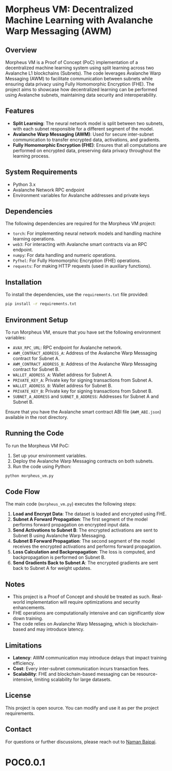 # Morpheus VM: Decentralized Machine Learning with Avalanche Warp Messaging (AWM)

## Overview
Morpheus VM is a Proof of Concept (PoC) implementation of a decentralized machine learning system using split learning across two Avalanche L1 blockchains (Subnets). The code leverages Avalanche Warp Messaging (AWM) to facilitate communication between subnets while ensuring data privacy using Fully Homomorphic Encryption (FHE). The project aims to showcase how decentralized learning can be performed using Avalanche subnets, maintaining data security and interoperability.

## Features
- **Split Learning**: The neural network model is split between two subnets, with each subnet responsible for a different segment of the model.
- **Avalanche Warp Messaging (AWM)**: Used for secure inter-subnet communication to transfer encrypted data, activations, and gradients.
- **Fully Homomorphic Encryption (FHE)**: Ensures that all computations are performed on encrypted data, preserving data privacy throughout the learning process.

## System Requirements
- Python 3.x
- Avalanche Network RPC endpoint
- Environment variables for Avalanche addresses and private keys

## Dependencies
The following dependencies are required for the Morpheus VM project:

- `torch`: For implementing neural network models and handling machine learning operations.
- `web3`: For interacting with Avalanche smart contracts via an RPC endpoint.
- `numpy`: For data handling and numeric operations.
- `Pyfhel`: For Fully Homomorphic Encryption (FHE) operations.
- `requests`: For making HTTP requests (used in auxiliary functions).

## Installation
To install the dependencies, use the `requirements.txt` file provided:

```sh
pip install -r requirements.txt
```

## Environment Setup
To run Morpheus VM, ensure that you have set the following environment variables:

- `AVAX_RPC_URL`: RPC endpoint for Avalanche network.
- `AWM_CONTRACT_ADDRESS_A`: Address of the Avalanche Warp Messaging contract for Subnet A.
- `AWM_CONTRACT_ADDRESS_B`: Address of the Avalanche Warp Messaging contract for Subnet B.
- `WALLET_ADDRESS_A`: Wallet address for Subnet A.
- `PRIVATE_KEY_A`: Private key for signing transactions from Subnet A.
- `WALLET_ADDRESS_B`: Wallet address for Subnet B.
- `PRIVATE_KEY_B`: Private key for signing transactions from Subnet B.
- `SUBNET_A_ADDRESS` and `SUBNET_B_ADDRESS`: Addresses for Subnet A and Subnet B.

Ensure that you have the Avalanche smart contract ABI file (`AWM_ABI.json`) available in the root directory.

## Running the Code
To run the Morpheus VM PoC:

1. Set up your environment variables.
2. Deploy the Avalanche Warp Messaging contracts on both subnets.
3. Run the code using Python:

```sh
python morpheus_vm.py
```

## Code Flow
The main code (`morpheus_vm.py`) executes the following steps:

1. **Load and Encrypt Data**: The dataset is loaded and encrypted using FHE.
2. **Subnet A Forward Propagation**: The first segment of the model performs forward propagation on encrypted input data.
3. **Send Activations to Subnet B**: The encrypted activations are sent to Subnet B using Avalanche Warp Messaging.
4. **Subnet B Forward Propagation**: The second segment of the model receives the encrypted activations and performs forward propagation.
5. **Loss Calculation and Backpropagation**: The loss is computed, and backpropagation is performed on Subnet B.
6. **Send Gradients Back to Subnet A**: The encrypted gradients are sent back to Subnet A for weight updates.

## Notes
- This project is a Proof of Concept and should be treated as such. Real-world implementation will require optimizations and security enhancements.
- FHE operations are computationally intensive and can significantly slow down training.
- The code relies on Avalanche Warp Messaging, which is blockchain-based and may introduce latency.

## Limitations
- **Latency**: AWM communication may introduce delays that impact training efficiency.
- **Cost**: Every inter-subnet communication incurs transaction fees.
- **Scalability**: FHE and blockchain-based messaging can be resource-intensive, limiting scalability for large datasets.

## License
This project is open source. You can modify and use it as per the project requirements.

## Contact
For questions or further discussions, please reach out to [Naman Bajpai](mailto:naman.bajpai@drexel.edu).

# POC0.0.1
